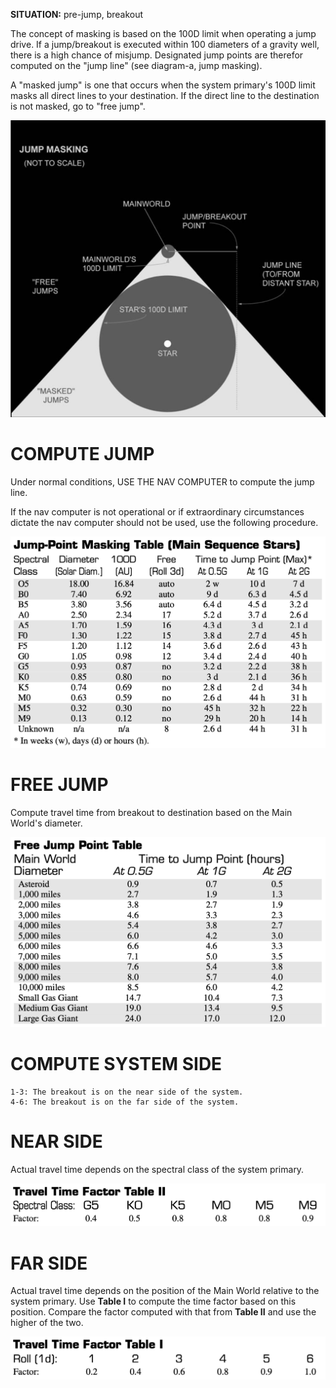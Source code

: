 **SITUATION:** pre-jump, breakout

The concept of masking is based on the 100D limit when operating a jump drive. If a jump/breakout is executed within 100 diameters of a gravity well, there is a high chance of misjump. Designated jump points are therefor computed on the "jump line" (see diagram-a, jump masking).

A "masked jump" is one that occurs when the system primary's 100D limit masks all direct lines to your destination. If the direct line to the destination is not masked, go to "free jump".

![diagram-a](../images/jump_masking.png)

# COMPUTE JUMP
Under normal conditions, USE THE NAV COMPUTER to compute the jump line.

If the nav computer is not operational or if extraordinary circumstances dictate the nav computer should not be used, use the following procedure.

![jump point masking table](../images/jump_point_masking_table.png)

# FREE JUMP
Compute travel time from breakout to destination based on the Main World's diameter.

![free_jump_point_table](../images/free_jump_point_table.png)

# COMPUTE SYSTEM SIDE
	1-3: The breakout is on the near side of the system.
	4-6: The breakout is on the far side of the system.

# NEAR SIDE
Actual travel time depends on the spectral class of the system primary.

![travel time near side](../images/travel_time_factor_table_2.png)

# FAR SIDE
Actual travel time depends on the position of the Main World relative to the system primary. Use **Table I** to compute the time factor based on this position. Compare the factor computed with that from **Table II** and use the higher of the two.

![travel time factor table 1](../images/travel_time_factor_table_1.png)